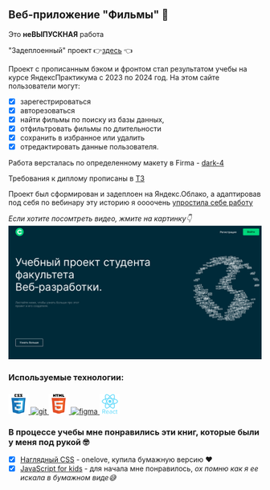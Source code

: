 ## Веб-приложение "Фильмы" 🎥

Это **неВЫПУСКНАЯ** работа

"Задеплоенный" проект 👉[здесь](https://newmoviesliza.nomoredomainswork.ru) 👈

Проект с прописанным бэком и фронтом стал результатом учебы на курсе ЯндексПрактикума с 2023 по 2024 год. 
На этом сайте пользователи могут:
- [X] зарегестрироваться
- [X] авторезоваться
- [X] найти фильмы по поиску из базы данных, 
- [X] отфильтровать фильмы по длительности 
- [X] сохранить в избранное или удалить
- [X] отредактировать данные пользователя.

Работа версталась по определенному макету в Firma - [dark-4](https://www.figma.com/file/6FMWkB94wE7KTkcCgUXtnC/Дипломный-проект?type=design&node-id=1-9662&mode=design&t=pdg8ikfECAEn5j8R-0)

Требования к диплому прописаны в [ТЗ](https://code.s3.yandex.net/web-developer/static/new-program/web-diploma-criteria-2.0/index.html#js)

Проект был сформирован и задеплоен на Яндекс.Облако, а адаптировав под себя по вебинару эту историю я оооочень [упростила себе работу](https://www.notion.so/8e79d27ff30d4855add7ddbfccf7a968)


*Если хотите посомтреть видео, жмите на картинку👇*
[![Результат](./frontend/src/images/вводный.png)](https://youtu.be/TGq3zbjRMGU)


### Используемые технологии:<h3>
<a align="left"> <a href="https://www.w3schools.com/css/" target="_blank" rel="noreferrer"> <img src="https://raw.githubusercontent.com/devicons/devicon/master/icons/css3/css3-original-wordmark.svg" alt="css3" width="40" height="40"/> </a> <a href="https://git-scm.com/" target="_blank" rel="noreferrer"> <img src="https://www.vectorlogo.zone/logos/git-scm/git-scm-icon.svg" alt="git" width="40" height="40"/> </a> <a href="https://www.w3.org/html/" target="_blank" rel="noreferrer"> <img src="https://raw.githubusercontent.com/devicons/devicon/master/icons/html5/html5-original-wordmark.svg" alt="html5" width="40" height="40"/> </a> <a align="left"> <a href="https://www.figma.com/" target="_blank" rel="noreferrer"> <img src="https://www.vectorlogo.zone/logos/figma/figma-icon.svg" alt="figma" width="40" height="40"/> </a> <a href="https://reactjs.org/"><img src="https://raw.githubusercontent.com/devicons/devicon/master/icons/react/react-original-wordmark.svg" height="40px" width="40px" /></a>
</a>

### В процессе учебы мне понравились эти книг, которые были у меня под рукой 🤓
- [X] [Наглядный CSS](https://www.piter.com/product/vizualnyy-css) - onelove, купила бумажную версию ❤️
- [X] [JavaScript for kids](https://pepa.holla.cz/wp-content/uploads/2015/11/JavaScript-for-Kids.pdf) - для начала мне понравилось, *ох помню как я ее искала в бумажном виде😅*
